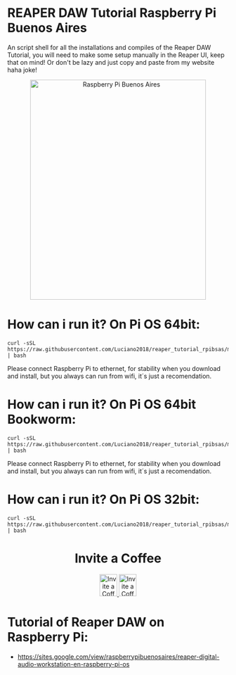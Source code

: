 # REAPER DAW Tutorial Raspberry Pi Buenos Aires
An script shell for all the installations and compiles of the Reaper DAW Tutorial, you will need to make some setup manually in the Reaper UI, keep that on mind! Or don't be lazy and just copy and paste from my website haha joke! 

<p align="center">
<img src="https://raw.githubusercontent.com/Luciano2018/RetroPieBios/master/logov3.png" alt="Raspberry Pi Buenos Aires" width="400" height="500">
</p>

# How can i run it? On Pi OS 64bit:
```
curl -sSL https://raw.githubusercontent.com/Luciano2018/reaper_tutorial_rpibsas/main/rpibsas_reaper.sh | bash
```

Please connect Raspberry Pi to ethernet, for stability when you download and install, but you always can run from wifi, it´s just a recomendation.

# How can i run it? On Pi OS 64bit Bookworm:
```
curl -sSL https://raw.githubusercontent.com/Luciano2018/reaper_tutorial_rpibsas/main/rpibsas_reaper_bookworm.sh | bash
```

Please connect Raspberry Pi to ethernet, for stability when you download and install, but you always can run from wifi, it´s just a recomendation.


# How can i run it? On Pi OS 32bit:
```
curl -sSL https://raw.githubusercontent.com/Luciano2018/reaper_tutorial_rpibsas/main/rpibsas_reaperarmhf.sh | bash
```

<h1 align="center"> Invite a Coffee</h1>

<p align="center">
<a href="https://www.paypal.com/paypalme/RaspberryPiBsAs">
<img src="https://raw.githubusercontent.com/Luciano2018/MiPiTV/master/Paypal_2014_logo.png" alt="Invite a Coffee" width="40" height="50">
</a>
<a href="https://link.mercadopago.com.ar/raspberrypibsas">
<img src="https://raw.githubusercontent.com/Luciano2018/MiPiTV/master/MercadoPago.png" alt="Invite a Coffee" width="40" height="50">
</a>
</p>


# Tutorial of Reaper DAW on Raspberry Pi:
- https://sites.google.com/view/raspberrypibuenosaires/reaper-digital-audio-workstation-en-raspberry-pi-os

